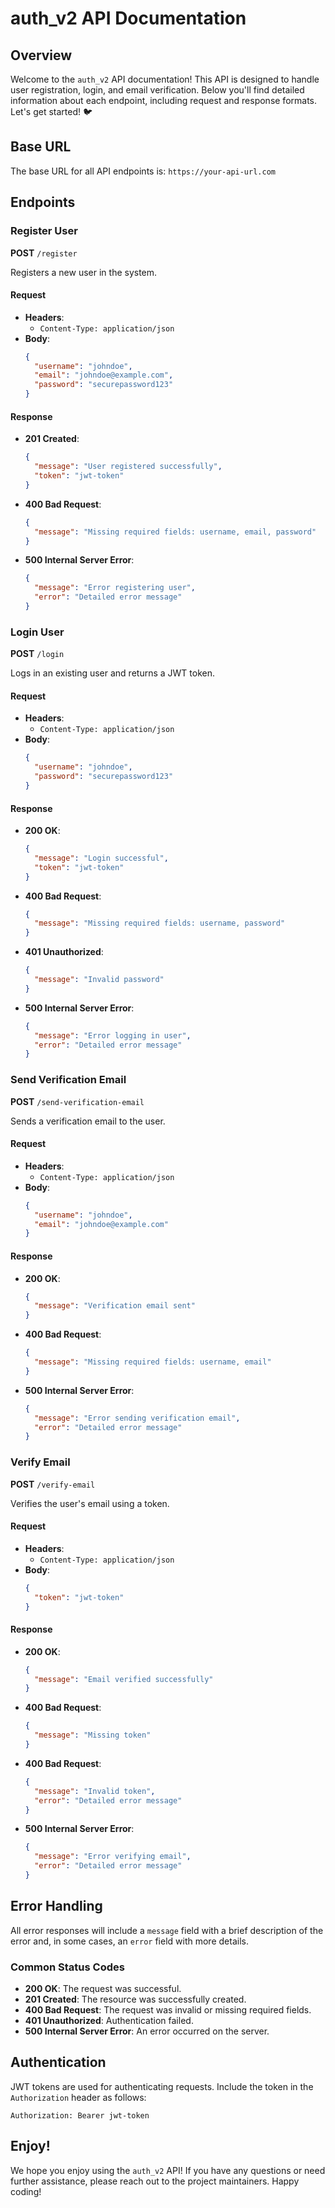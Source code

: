 #  auth_v2 API Documentation

## Overview

Welcome to the `auth_v2` API documentation! This API is designed to handle user registration, login, and email verification. Below you'll find detailed information about each endpoint, including request and response formats. Let's get started! 🐦

## Base URL

The base URL for all API endpoints is: `https://your-api-url.com`

## Endpoints

###  Register User

**POST** `/register`

Registers a new user in the system.

#### Request

- **Headers**:
  - `Content-Type: application/json`
- **Body**:
  ```json
  {
    "username": "johndoe",
    "email": "johndoe@example.com",
    "password": "securepassword123"
  }
  ```

#### Response

- **201 Created**:
  ```json
  {
    "message": "User registered successfully",
    "token": "jwt-token"
  }
  ```
- **400 Bad Request**:
  ```json
  {
    "message": "Missing required fields: username, email, password"
  }
  ```
- **500 Internal Server Error**:
  ```json
  {
    "message": "Error registering user",
    "error": "Detailed error message"
  }
  ```

###  Login User

**POST** `/login`

Logs in an existing user and returns a JWT token.

#### Request

- **Headers**:
  - `Content-Type: application/json`
- **Body**:
  ```json
  {
    "username": "johndoe",
    "password": "securepassword123"
  }
  ```

#### Response

- **200 OK**:
  ```json
  {
    "message": "Login successful",
    "token": "jwt-token"
  }
  ```
- **400 Bad Request**:
  ```json
  {
    "message": "Missing required fields: username, password"
  }
  ```
- **401 Unauthorized**:
  ```json
  {
    "message": "Invalid password"
  }
  ```
- **500 Internal Server Error**:
  ```json
  {
    "message": "Error logging in user",
    "error": "Detailed error message"
  }
  ```

###  Send Verification Email

**POST** `/send-verification-email`

Sends a verification email to the user.

#### Request

- **Headers**:
  - `Content-Type: application/json`
- **Body**:
  ```json
  {
    "username": "johndoe",
    "email": "johndoe@example.com"
  }
  ```

#### Response

- **200 OK**:
  ```json
  {
    "message": "Verification email sent"
  }
  ```
- **400 Bad Request**:
  ```json
  {
    "message": "Missing required fields: username, email"
  }
  ```
- **500 Internal Server Error**:
  ```json
  {
    "message": "Error sending verification email",
    "error": "Detailed error message"
  }
  ```

###  Verify Email

**POST** `/verify-email`

Verifies the user's email using a token.

#### Request

- **Headers**:
  - `Content-Type: application/json`
- **Body**:
  ```json
  {
    "token": "jwt-token"
  }
  ```

#### Response

- **200 OK**:
  ```json
  {
    "message": "Email verified successfully"
  }
  ```
- **400 Bad Request**:
  ```json
  {
    "message": "Missing token"
  }
  ```
- **400 Bad Request**:
  ```json
  {
    "message": "Invalid token",
    "error": "Detailed error message"
  }
  ```
- **500 Internal Server Error**:
  ```json
  {
    "message": "Error verifying email",
    "error": "Detailed error message"
  }
  ```

## Error Handling

All error responses will include a `message` field with a brief description of the error and, in some cases, an `error` field with more details.

### Common Status Codes

- **200 OK**: The request was successful.
- **201 Created**: The resource was successfully created.
- **400 Bad Request**: The request was invalid or missing required fields.
- **401 Unauthorized**: Authentication failed.
- **500 Internal Server Error**: An error occurred on the server.

## Authentication

JWT tokens are used for authenticating requests. Include the token in the `Authorization` header as follows:

```
Authorization: Bearer jwt-token
```

## Enjoy! 

We hope you enjoy using the `auth_v2` API! If you have any questions or need further assistance, please reach out to the project maintainers. Happy coding! 
